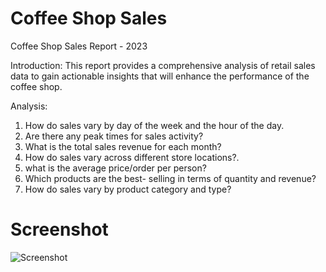 
# Coffee Shop Sales

Coffee Shop Sales Report - 2023

Introduction:
This report provides a comprehensive analysis of retail sales data to gain actionable insights that will enhance the performance of the coffee shop.

Analysis:
1. How do sales vary by day of the week and the hour of the day.
2. Are there any peak times for sales activity?
3. What is the total sales revenue for each month?
4. How do sales vary across different store locations?.
5. what is the average price/order per person?
6. Which products are the best- selling in terms of quantity and revenue?
7. How do sales vary by product category and type?

# Screenshot


![Screenshot ](https://github.com/praddyotahayaran/Coffee-Shop-Sales/assets/94554048/a36a9469-5828-4584-8a71-6cd2d4b85493)
